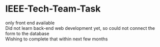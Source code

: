 # IEEE-Tech-Team-Task<br>
only front end available<br>
Did not learn back-end web development yet, so could not connect the form to the database<br>
Wishing to complete that within next few months
